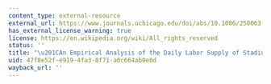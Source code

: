 ```yaml
---
content_type: external-resource
external_url: https://www.journals.uchicago.edu/doi/abs/10.1086/250063
has_external_license_warning: true
license: https://en.wikipedia.org/wiki/All_rights_reserved
status: ''
title: "\u201CAn Empirical Analysis of the Daily Labor Supply of Stadium Vendors.\u201D"
uid: 47f8e52f-e919-4fa3-8f71-a0c664ab0e0d
wayback_url: ''
---
```

